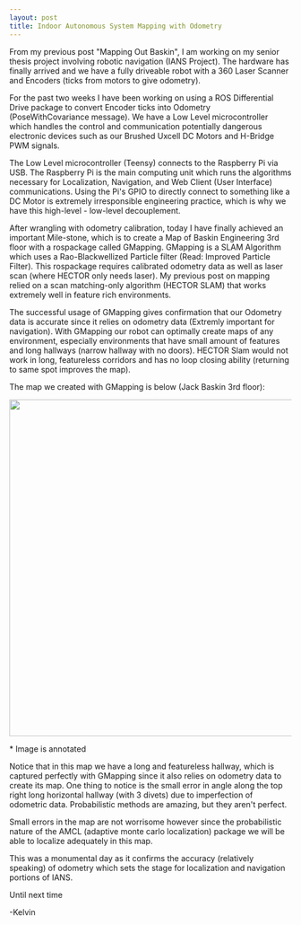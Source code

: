 ```yaml
---
layout: post
title: Indoor Autonomous System Mapping with Odometry
---
```


From my previous post "Mapping Out Baskin", I am working on my senior thesis project involving robotic navigation (IANS Project). The hardware has finally arrived and we have a fully driveable robot with a 360 Laser Scanner and Encoders (ticks from motors to give odometry). 

For the past two weeks I have been working on using a ROS Differential Drive package to convert Encoder ticks into Odometry (PoseWithCovariance message). We have a Low Level microcontroller which handles the control and communication potentially dangerous electronic devices such as our Brushed Uxcell DC Motors and H-Bridge PWM signals. 

The Low Level microcontroller (Teensy) connects to the Raspberry Pi via USB. The Raspberry Pi is the main computing unit which runs the algorithms necessary for Localization, Navigation, and Web Client (User Interface) communications. Using the Pi's GPIO to directly connect to something like a DC Motor is extremely irresponsible engineering practice, which is why we have this high-level - low-level decouplement. 

After wrangling with odometry calibration, today I have finally achieved an important Mile-stone, which is to create a Map of Baskin Engineering 3rd floor with a rospackage called GMapping. GMapping is a SLAM Algorithm which uses a Rao-Blackwellized Particle filter (Read: Improved Particle Filter). This rospackage requires calibrated odometry data as well as laser scan (where HECTOR only needs laser). My previous post on mapping relied on a scan matching-only algorithm (HECTOR SLAM) that works extremely well in feature rich environments. 

The successful usage of GMapping gives confirmation that our Odometry data is accurate since it relies on odometry data (Extremly important for navigation). With GMapping our robot can optimally create maps of any environment, especially environments that have small amount of features and long hallways (narrow hallway with no doors). HECTOR Slam would not work in long, featureless corridors and has no loop closing ability (returning to same spot improves the map).

The map we created with GMapping is below (Jack Baskin 3rd floor):

<p align="center">
  <img src="https://preview.ibb.co/eGgMNH/image.png" width="600"/>
</p>
* Image is annotated

Notice that in this map we have a long and featureless hallway, which is captured perfectly with GMapping since it also relies on odometry data to create its map. One thing to notice is the small error in angle along the top right long horizontal hallway (with 3 divets) due to imperfection of odometric data.  Probabilistic methods are amazing, but they aren't perfect. 

Small errors in the map are not worrisome however since the probabilistic nature of the AMCL (adaptive monte carlo localization) package  we will be able to localize adequately in this map.

This was a monumental day as it confirms the accuracy (relatively speaking) of odometry which sets the stage for localization and navigation portions of IANS.

Until next time

-Kelvin
